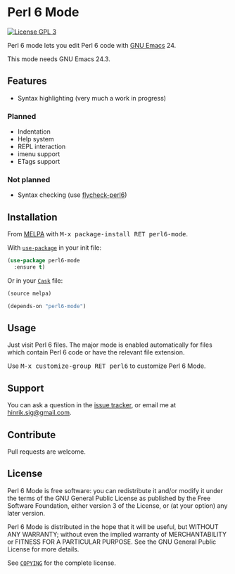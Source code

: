 Perl 6 Mode
===========

[![License GPL 3][badge-license]][copying]

Perl 6 mode lets you edit Perl 6 code with [GNU Emacs][] 24.

This mode needs GNU Emacs 24.3.

Features
--------

* Syntax highlighting (very much a work in progress)

### Planned

* Indentation
* Help system
* REPL interaction
* imenu support
* ETags support

### Not planned

* Syntax checking (use [flycheck-perl6][])

Installation
------------

From [MELPA][] with <kbd>M-x package-install RET perl6-mode</kbd>.

With [`use-package`][use-package] in your init file:

```el
(use-package perl6-mode
  :ensure t)
```

Or in your [`Cask`][cask] file:

```el
(source melpa)

(depends-on "perl6-mode")
```

Usage
-----

Just visit Perl 6 files. The major mode is enabled automatically for
files which contain Perl 6 code or have the relevant file extension.

Use <kbd>M-x customize-group RET perl6</kbd> to customize Perl 6 Mode.

Support
-------

You can ask a question in the [issue tracker][], or email me at
hinrik.sig@gmail.com.

Contribute
----------

Pull requests are welcome.

License
-------

Perl 6 Mode is free software: you can redistribute it and/or modify it
under the terms of the GNU General Public License as published by the
Free Software Foundation, either version 3 of the License, or (at your
option) any later version.

Perl 6 Mode is distributed in the hope that it will be useful, but
WITHOUT ANY WARRANTY; without even the implied warranty of
MERCHANTABILITY or FITNESS FOR A PARTICULAR PURPOSE.  See the GNU General
Public License for more details.

See [`COPYING`][copying] for the complete license.

[badge-license]: https://img.shields.io/badge/license-GPL_3-green.svg
[COPYING]: https://github.com/hinrik/perl6-mode/blob/master/COPYING
[GNU Emacs]: https://www.gnu.org/software/emacs/
[flycheck-perl6]: https://github.com/hinrik/flycheck-perl6
[MELPA]: http://melpa.milkbox.net/
[use-package]: https://github.com/jwiegley/use-package
[Cask]: http://cask.github.io/
[Issue tracker]: https://github.com/hinrik/perl6-mode/issues
